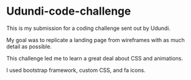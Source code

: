 # Udundi-code-challenge

This is my submission for a coding challenge sent out by Udundi. 

My goal was to replicate a landing page from wireframes with as much detail as possible. 

This challenge led me to learn a great deal about CSS and animations. 

I used bootstrap framework, custom CSS, and fa icons.
